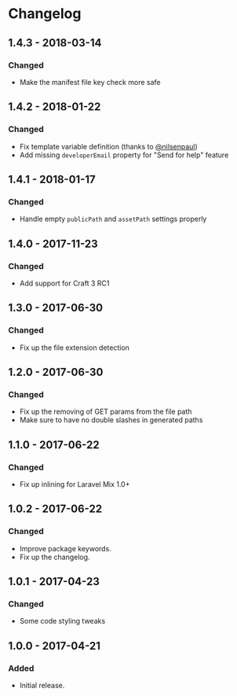 # Changelog

## 1.4.3 - 2018-03-14
### Changed
- Make the manifest file key check more safe

## 1.4.2 - 2018-01-22
### Changed
- Fix template variable definition (thanks to [@nilsenpaul](https://github.com/nilsenpaul))
- Add missing `developerEmail` property for "Send for help" feature

## 1.4.1 - 2018-01-17
### Changed
- Handle empty `publicPath` and `assetPath` settings properly

## 1.4.0 - 2017-11-23
### Changed
- Add support for Craft 3 RC1

## 1.3.0 - 2017-06-30
### Changed
- Fix up the file extension detection

## 1.2.0 - 2017-06-30
### Changed
- Fix up the removing of GET params from the file path
- Make sure to have no double slashes in generated paths

## 1.1.0 - 2017-06-22
### Changed
- Fix up inlining for Laravel Mix 1.0+

## 1.0.2 - 2017-06-22
### Changed
- Improve package keywords.
- Fix up the changelog.

## 1.0.1 - 2017-04-23
### Changed
- Some code styling tweaks

## 1.0.0 - 2017-04-21
### Added
- Initial release.
